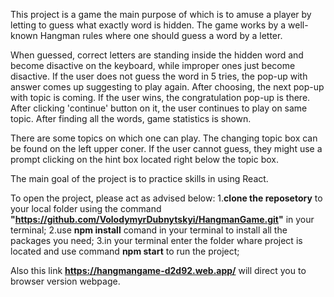 This project is a game the main purpose of which is to amuse a player by letting to guess what exactly word is hidden. The game works by a well-known Hangman rules where one should guess a word by a letter. 

When guessed, correct letters are standing inside the hidden word and become disactive on the keyboard, while improper ones just become disactive. If the user does not guess the word in 5 tries, the pop-up with answer comes up suggesting to play again. After choosing, the next pop-up with topic is coming. If the user wins, the congratulation pop-up is there. After clicking 'continue' button on it, the user continues to play on same topic. After finding all the words, game statistics is shown. 

There are some topics on which one can play. The changing topic box can be found on the left upper coner. If the user cannot guess, they might use a prompt clicking on the hint box located right below the topic box.

The main goal of the project is to practice skills in using React.

To open the project, please act as advised below:
1.**clone the reposetory** to your local folder using the command **"https://github.com/VolodymyrDubnytskyi/HangmanGame.git"** in your terminal;
2.use **npm install** comand in your terminal to install all the packages you need;
3.in your terminal enter the folder whare project is located and use command **npm start** to run the project;

Also this link **https://hangmangame-d2d92.web.app/** will direct you to browser version webpage.
